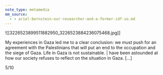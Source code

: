 ```yaml
---
note_type: metamedia
mm_source:
  - - ariel-bernstein-our-researcher-and-a-former-idf-so.md
---
```


![[3226523899511882950_3226523884236075468.jpg]]

My experiences in Gaza led me to a
clear conclusion: we must push for
an agreement with the Palestinians
that will put an end to the
occupation and the siege of Gaza.
Life in Gaza is not sustainable. |
have been astounded at how our
society refuses to reflect on the
situation in Gaza. [...]

5/10

